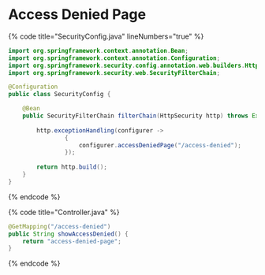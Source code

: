 # Access Denied Page



{% code title="SecurityConfig.java" lineNumbers="true" %}
```java
import org.springframework.context.annotation.Bean;
import org.springframework.context.annotation.Configuration;
import org.springframework.security.config.annotation.web.builders.HttpSecurity;
import org.springframework.security.web.SecurityFilterChain;

@Configuration
public class SecurityConfig {

    @Bean
    public SecurityFilterChain filterChain(HttpSecurity http) throws Exception {
        
        http.exceptionHandling(configurer ->
                {
                    configurer.accessDeniedPage("/access-denied");
                });
                
        return http.build();
    }
}

```
{% endcode %}



{% code title="Controller.java" %}
```java
@GetMapping("/access-denied")
public String showAccessDenied() {
    return "access-denied-page";
}
```
{% endcode %}



